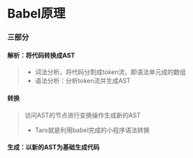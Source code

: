 # Babel原理

### 三部分

#### 解析：将代码转换成AST

> + 词法分析，将代码分割成token流，即语法单元成的数组
> + 语法分析：分析token流并生成AST

#### 转换

> 访问AST的节点进行变换操作生成新的AST
>
> + Taro就是利用babel完成的小程序语法转换

#### 生成：以新的AST为基础生成代码

